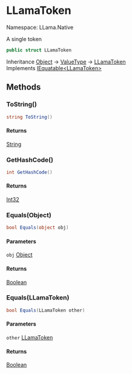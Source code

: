 # LLamaToken

Namespace: LLama.Native

A single token

```csharp
public struct LLamaToken
```

Inheritance [Object](https://docs.microsoft.com/en-us/dotnet/api/system.object) → [ValueType](https://docs.microsoft.com/en-us/dotnet/api/system.valuetype) → [LLamaToken](./llama.native.llamatoken.md)<br>
Implements [IEquatable&lt;LLamaToken&gt;](https://docs.microsoft.com/en-us/dotnet/api/system.iequatable-1)

## Methods

### **ToString()**

```csharp
string ToString()
```

#### Returns

[String](https://docs.microsoft.com/en-us/dotnet/api/system.string)<br>

### **GetHashCode()**

```csharp
int GetHashCode()
```

#### Returns

[Int32](https://docs.microsoft.com/en-us/dotnet/api/system.int32)<br>

### **Equals(Object)**

```csharp
bool Equals(object obj)
```

#### Parameters

`obj` [Object](https://docs.microsoft.com/en-us/dotnet/api/system.object)<br>

#### Returns

[Boolean](https://docs.microsoft.com/en-us/dotnet/api/system.boolean)<br>

### **Equals(LLamaToken)**

```csharp
bool Equals(LLamaToken other)
```

#### Parameters

`other` [LLamaToken](./llama.native.llamatoken.md)<br>

#### Returns

[Boolean](https://docs.microsoft.com/en-us/dotnet/api/system.boolean)<br>
